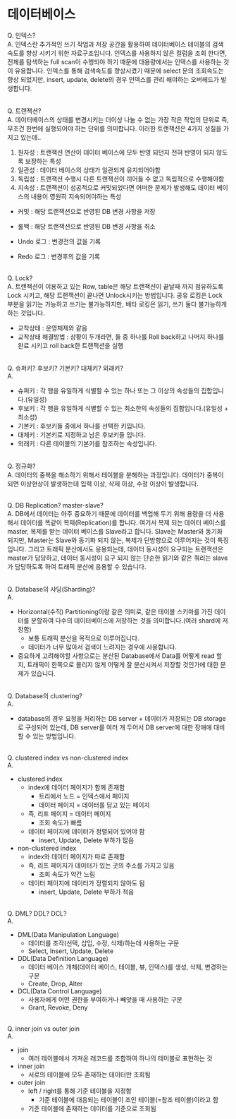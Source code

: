 # 데이터베이스

Q. 인덱스?
<br>A. 인덱스란 추가적인 쓰기 작업과 저장 공간을 활용하여 데이터베이스 테이블의 검색 속도를 향상 시키기 위한 자료구조입니다. 인덱스를 사용하지 않은 컬럼을 조회 한다면, 전체를 탐색하는 full scan이 수행되야 하기 때문에 대용량에서는 인덱스를 사용하는 것이 유용합니다. 인덱스를 통해 검색속도를 향상시켰기 때문에 select 문의 조회속도는 향상 되었지만, insert, update, delete의 경우 인덱스를 관리 해야하는 오버헤드가 발생합니다.

<br>Q. 트랜잭션?
<br>A. 데이터베이스의 상태를 변경시키는 더이상 나눌 수 없는 가장 작은 작업의 단위로 즉, 무조건 한번에 실행되어야 하는 단위를 의미합니다. 이러한 트랜잭션은 4가지 성질을 가지고 있는데..
1. 원자성 : 트랜잭션 연산이 데이터 베이스에 모두 반영 되던지 전혀 반영이 되지 않도록 보장하는 특성
2. 일관성 : 데이터 베이스의 상태가 일관되게 유지되어야함
3. 독립성 : 트랜잭션 수행시 다른 트랜잭션이 끼어들 수 없고 독립적으로 수행해야함
4. 지속성 : 트랜잭션이 성공적으로 커밋되었다면 어떠한 문제가 발생해도 데이터 베이스의 내용이 영원히 지속되어야하는 특성

* 커밋 : 해당 트랜잭션으로 반영된 DB 변경 사항을 저장
* 롤백 : 해당 트랜잭션으로 반영된 DB 변경 사항을 취소

* Undo 로그 : 변경전의 값을 기록
* Redo 로그 : 변경후의 값을 기록

<br>Q. Lock?
<br>A. 트랜잭션이 이용하고 있는 Row, table은 해당 트랜잭션이 끝날때 까지 점유하도록 Lock 시키고, 해당 트랜잭션이 끝나면 Unlock시키는 방법입니다. 공유 로킹은 Lock 부분을 읽기는 가능하고 쓰기는 불가능하지만, 배타 로킹은 읽기, 쓰기 둘다 불가능하게 하는 것입니다.

* 교착상태 : 운영체제와 같음
* 교착상태 해결방법 : 상황이 두개라면, 둘 중 하나를 Roll back하고 나머지 하나를 완료 시키고 roll back한 트랜잭션을 실행

<br>Q. 슈퍼키? 후보키? 기본키? 대체키? 외래키?
<br>A.
* 슈퍼키 : 각 행을 유일하게 식별할 수 있는 하나 또는 그 이상의 속성들의 집합입니다.(유일성)
* 후보키 : 각 행을 유일하게 식별할 수 있는 최소한의 속성들의 집합입니다.(유일성 + 최소성)
* 기본키 : 후보키들 중에서 하나를 선택한 키입니다.
* 대체키 : 기본키로 지정하고 남은 후보키들 입니다.
* 외래키 : 다른 테이블의 기본키를 참조하는 속성입니다.

<br>Q. 정규화?
<br>A. 데이터의 중복을 해소하기 위해서 테이블을 분해하는 과정입니다. 데이터가 중복이 되면 이상현상이 발생하는데 입력 이상, 삭제 이상, 수정 이상이 발생합니다.

<br>Q. DB Replication? master-slave?
<br>A. DB에서 데이터는 아주 중요하기 때문에 데이터를 백업해 두기 위해 용량을 더 사용해서 데이터를 똑같이 복제(Replication)를 합니다. 여기서 복제 되는 데이터 베이스를 master, 복제를 받는 데이터 베이스를 Slave라고 합니다. Slave는 Master와 동기화 되지만, Master는 Slave와 동기화 되지 않는, 복제가 단방향으로 이루어지는 것이 특징입니다. 그리고 트래픽 분산에서도 응용되는데, 데이터 동시성이 요구되는 트랜잭션은 master가 담당하고, 데이터 동시성이 요구 되지 않는 단순한 읽기와 같은 쿼리는 slave가 담당하도록 하여 트래픽 분산에 응용할 수 있습니다.

<br>Q. Database의 샤딩(Sharding)?
<br>A.
* Horizontal(수직) Partitioning이랑 같은 의미로, 같은 테이블 스키마를 가진 데이터를 분할하여 다수의 데이터베이스에 저장하는 것을 의미합니다.(여러 shard에 저장함)
    * 보통 트래픽 분산을 목적으로 이루어집니다.
    * 데이터가 너무 많아서 검색이 느려지는 경우에 사용합니다.
* 중요하게 고려해야할 사항으로는 분산된 Database에서 Data를 어떻게 read 할지, 트래픽이 한쪽으로 몰리지 않게 어떻게 잘 분산시켜서 저장할 것인가에 대한 문제가 있습니다.

<br>Q. Database의 clustering?
<br>A.
* database의 경우 요청을 처리하는 DB server + 데이터가 저장되는 DB storage로 구성되어 있는데, DB server를 여러 개 두어서 DB server에 대한 장애에 대비할 수 있는 방법입니다.

<br>Q. clustered index vs non-clustered index
<br>A.
* clustered index
    * index에 데이터 페이지가 함께 존재함
        * 트리에서 노드 = 인덱스에서 페이지
        * 데이터 페이지 = 데이터를 담고 있는 페이지
    * 즉, 리프 페이지 = 데이터 페이지
        * 조회 속도가 빠름
    * 데이터 페이지에 데이터가 정렬되어 있어야 함
        * insert, Update, Delete 부하가 많음
* non-clustered index
    * index와 데이터 페이지가 따로 존재함
    * 즉, 리프 페이지가 데이터가 있는 곳의 주소를 가지고 있음
        * 조회 속도가 약간 느림
    * 데이터 페이지에 데이터가 정렬되지 않아도 됨
        * insert, Update, Delete 부하가 적음

<br>Q. DML? DDL? DCL?
<br>A.
* DML(Data Manipulation Language)
    * 데이터를 조작(선택, 삽입, 수정, 삭제)하는데 사용하는 구문
    * Select, Insert, Update, Delete
* DDL(Data Definition Language)
    * 데이터 베이스 개체(데이터 베이스, 테이블, 뷰, 인덱스)를 생성, 삭제, 변경하는 구문
    * Create, Drop, Alter
* DCL(Data Control Language)
    * 사용자에게 어떤 권한을 부여하거나 빼앗을 때 사용하는 구문
    * Grant, Revoke, Deny
    
<br>Q. inner join vs outer join
<br>A.
* join
    * 여러 테이블에서 가져온 레코드를 조합하여 하나의 테이블로 표현하는 것
* inner join
    * 서로의 테이블에 모두 존재하는 데이터만 조회됨
* outer join
    * left / right를 통해 기준 테이블을 지정함
        * 기준 테이블에 대응되는 테이블이 조인 테이블(=참조 테이블)이라고 함
    * 기준 테이블에 존재하는 데이터를 기준으로 조회됨